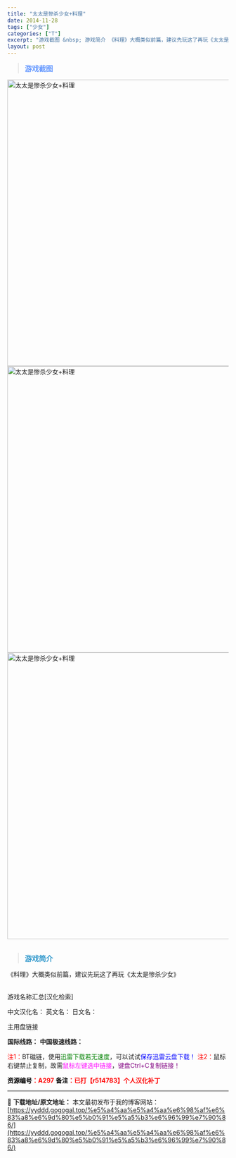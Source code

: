 ```yaml
---
title: "太太是惨杀少女+料理"
date: 2014-11-28
tags: ["少女"]
categories: ["T"]
excerpt: "游戏截图 &nbsp; 游戏简介 《料理》大概类似前篇，建议先玩这了再玩《太太是惨杀少女》 &nbsp; 游戏名称汇总[汉化检索] 中文汉化名： 英文名： 日文名： 主用盘链接 国际线路： 中国极速线路： 注1：BT磁链，使用迅雷下载若无速度，可以试试保存迅雷云盘下载！ 注2：鼠标右键禁止复制，故需&hellip;"
layout: post
---
```


<div>
<blockquote><b><span style="font-size: 12pt; color: #6699ff;">游戏截图</span></b></blockquote>
<div><img title="点击放大" src="https://yyddd.gogogal.top/wp-content/uploads/2025/04/20250430_6811fcad92e98.webp" alt="太太是惨杀少女+料理" width="650" /></div>
<div><img title="点击放大" src="https://yyddd.gogogal.top/wp-content/uploads/2025/04/20250430_6811fcaee8495.webp" alt="太太是惨杀少女+料理" width="650" /></div>
<div><img title="点击放大" src="https://yyddd.gogogal.top/wp-content/uploads/2025/04/20250430_6811fcb0a0b3a.webp" alt="太太是惨杀少女+料理" width="650" /></div>
&nbsp;
<blockquote><b><span style="font-size: 12pt; color: #3399cc;">游戏简介</span></b></blockquote>
<div>《料理》大概类似前篇，建议先玩这了再玩《太太是惨杀少女》</div>
&nbsp;

游戏名称汇总[汉化检索]

中文汉化名：
英文名：
日文名：
</div>
<div class="panel panel-primary">
<div class="panel-heading">主用盘链接</div>
<div class="panel-body">

<b>国际线路：</b>
<b>中国极速线路：</b>


<span style="color: #ff0000;">注1：</span>BT磁链，使用<span style="color: #008000;">迅雷下载若无速度</span>，可以试试<span style="color: #0000ff;">保存迅雷云盘下载！</span>
<span style="color: #ff0000;">注2：</span>鼠标右键禁止复制，故需<span style="color: #ff00ff;">鼠标左键选中链接</span>，<span style="color: #800080;">键盘Ctrl+C复制链接！</span>

</div>
<div class="panel-footer"><span style="color: #ff0000;"><b><span style="color: #000000;">资源编号</span>：A297</b></span>
<span style="color: #ff0000;"><b><span style="color: #000000;">备注</span>：已打【r514783】个人汉化补丁</b></span></div>
</div>

---
📖 **下载地址/原文地址：** 本文最初发布于我的博客网站：[https://yyddd.gogogal.top/%e5%a4%aa%e5%a4%aa%e6%98%af%e6%83%a8%e6%9d%80%e5%b0%91%e5%a5%b3%e6%96%99%e7%90%86/](https://yyddd.gogogal.top/%e5%a4%aa%e5%a4%aa%e6%98%af%e6%83%a8%e6%9d%80%e5%b0%91%e5%a5%b3%e6%96%99%e7%90%86/)
